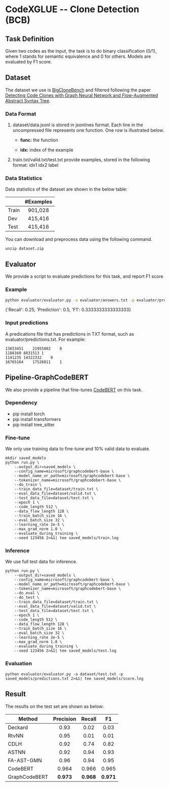 # CodeXGLUE -- Clone Detection (BCB)

## Task Definition

Given two codes as the input, the task is to do binary classification (0/1), where 1 stands for semantic equivalence and 0 for others. Models are evaluated by F1 score.

## Dataset

The dataset we use is [BigCloneBench](https://www.cs.usask.ca/faculty/croy/papers/2014/SvajlenkoICSME2014BigERA.pdf) and filtered following the paper [Detecting Code Clones with Graph Neural Network and Flow-Augmented Abstract Syntax Tree](https://arxiv.org/pdf/2002.08653.pdf).

### Data Format

1. dataset/data.jsonl is stored in jsonlines format. Each line in the uncompressed file represents one function.  One row is illustrated below.

   - **func:** the function

   - **idx:** index of the example

2. train.txt/valid.txt/test.txt provide examples, stored in the following format:    idx1	idx2	label

### Data Statistics

Data statistics of the dataset are shown in the below table:

|       | #Examples |
| ----- | :-------: |
| Train |  901,028  |
| Dev   |  415,416  |
| Test  |  415,416  |

You can download and preprocess data using the following command.

```
unzip dataset.zip
```

## Evaluator

We provide a script to evaluate predictions for this task, and report F1 score

### Example

```bash
python evaluator/evaluator.py -a evaluator/answers.txt -p evaluator/predictions.txt
```

{'Recall': 0.25, 'Prediction': 0.5, 'F1': 0.3333333333333333}

### Input predictions

A predications file that has predictions in TXT format, such as evaluator/predictions.txt. For example:

```b
13653451	21955002	0
1188160	8831513	1
1141235	14322332	0
16765164	17526811	1
```

## Pipeline-GraphCodeBERT

We also provide a pipeline that fine-tunes [CodeBERT](https://arxiv.org/pdf/2002.08155.pdf) on this task. 
### Dependency

- pip install torch
- pip install transformers
- pip install tree_sitter

### Fine-tune

We only use training data to fine-tune and 10% valid data to evaluate.


```shell
mkdir saved_models
python run.py \
    --output_dir=saved_models \
    --config_name=microsoft/graphcodebert-base \
    --model_name_or_path=microsoft/graphcodebert-base \
    --tokenizer_name=microsoft/graphcodebert-base \
    --do_train \
    --train_data_file=dataset/train.txt \
    --eval_data_file=dataset/valid.txt \
    --test_data_file=dataset/test.txt \
    --epoch 1 \
    --code_length 512 \
    --data_flow_length 128 \
    --train_batch_size 16 \
    --eval_batch_size 32 \
    --learning_rate 2e-5 \
    --max_grad_norm 1.0 \
    --evaluate_during_training \
    --seed 123456 2>&1| tee saved_models/train.log
```

### Inference

We use full test data for inference. 

```shell
python run.py \
    --output_dir=saved_models \
    --config_name=microsoft/graphcodebert-base \
    --model_name_or_path=microsoft/graphcodebert-base \
    --tokenizer_name=microsoft/graphcodebert-base \
    --do_eval \
    --do_test \
    --train_data_file=dataset/train.txt \
    --eval_data_file=dataset/valid.txt \
    --test_data_file=dataset/test.txt \
    --epoch 1 \
    --code_length 512 \
    --data_flow_length 128 \
    --train_batch_size 16 \
    --eval_batch_size 32 \
    --learning_rate 2e-5 \
    --max_grad_norm 1.0 \
    --evaluate_during_training \
    --seed 123456 2>&1| tee saved_models/test.log
```

### Evaluation

```shell
python evaluator/evaluator.py -a dataset/test.txt -p saved_models/predictions.txt 2>&1| tee saved_models/score.log
```

## Result

The results on the test set are shown as below:

| Method        | Precision |  Recall   |    F1     |
| ------------- | :-------: | :-------: | :-------: |
| Deckard       |   0.93    |   0.02    |   0.03    |
| RtvNN         |   0.95    |   0.01    |   0.01    |
| CDLH          |   0.92    |   0.74    |   0.82    |
| ASTNN         |   0.92    |   0.94    |   0.93    |
| FA-AST-GMN    |   0.96    |   0.94    |   0.95    |
| CodeBERT      |   0.964   |   0.966   |   0.965   |
| GraphCodeBERT | **0.973** | **0.968** | **0.971** |

